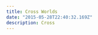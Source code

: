 ```yaml
---
title: Cross Worlds
date: "2015-05-28T22:40:32.169Z"
description: Cross
---
```


<!-- We cross between virtual and physical worlds. -->

<!-- ![image](./screen-gif.gif#display=block;width=80%;margin-left=auto;margin-right=auto;margin-top=5rem;margin-bottom=5rem) -->

<!-- Super Makers uses augmented reality and computer vision to get kids into Making. For instance, kids are able to check the efficiency of a wind turbine with an RPM counter by holding their cardboard creations up to the camera. -->
